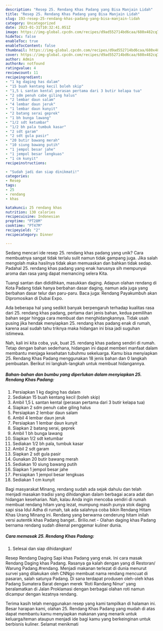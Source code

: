 ```yaml
---
description: "Resep 25. Rendang Khas Padang yang Bisa Manjain Lidah"
title: "Resep 25. Rendang Khas Padang yang Bisa Manjain Lidah"
slug: 193-resep-25-rendang-khas-padang-yang-bisa-manjain-lidah
category: Uncategorized
date: 2023-01-31T10:32:41.051Z
image: https://img-global.cpcdn.com/recipes/d9ad552714bd6caa/680x482cq70/25-rendang-khas-padang-foto-resep-utama.jpg
hideToc: false
enableToc: true
enableTocContent: false
thumbnail: https://img-global.cpcdn.com/recipes/d9ad552714bd6caa/680x482cq70/25-rendang-khas-padang-foto-resep-utama.jpg
cover: https://img-global.cpcdn.com/recipes/d9ad552714bd6caa/680x482cq70/25-rendang-khas-padang-foto-resep-utama.jpg
author: Admin
authorAv: notfound
ratingvalue: 4
reviewcount: 11
recipeingredient:
- "1 kg daging has dalam"
- "15 buah kentang kecil boleh skip"
- "1,5 L santan kental perasan pertama dari 3 butir kelapa tua"
- "2 sdm penuh cabe giling halus"
- "2 lembar daun salam"
- "4 lembar daun jeruk"
- "1 lembar daun kunyit"
- "2 batang serai geprek"
- "1 bh bunga lawang"
- "1/2 sdt ketumbar"
- "1/2 bh pala tumbuk kasar"
- "2 sdt garam"
- "2 sdt gula pasir"
- "20 butir bawang merah"
- "10 siung bawang putih"
- "1 jempol besar jahe"
- "1 jempol besar lengkuas"
- "1 cm kunyit"
recipeinstructions:

- "Sudah jadi dan siap dinikmati!"
categories:
- Resep
tags:
- 25
- rendang
- khas

katakunci: 25 rendang khas 
nutrition: 130 calories
recipecuisine: Indonesian
preptime: "PT28M"
cooktime: "PT47M"
recipeyield: "2"
recipecategory: Dinner

---
```





Sedang mencari ide resep 25. rendang khas padang yang unik? Cara membuatnya sangat tidak terlalu sulit namun tidak gampang juga. Jika salah mengolah maka hasilnya tidak akan memuaskan dan bahkan tidak sedap. Padahal 25. rendang khas padang yang enak harusnya sih mempunyai aroma dan rasa yang dapat memancing selera Kita.





Tuangi santan dan dididihkan, masukkan daging. Adapun olahan rendang di Kota Padang tidak hanya berbahan dasar daging, namun ada juga yang berbahan dasar telur dan paru-paru. Baca juga: Rendang Payakumbuh akan Dipromosikan di Dubai Expo.

Ada beberapa hal yang sedikit banyak berpengaruh terhadap kualitas rasa dari 25. rendang khas padang, pertama dari jenis bahan, kedua pemilihan bahan segar hingga cara membuat dan menghidangkannya. Tidak usah pusing jika hendak menyiapkan 25. rendang khas padang enak di rumah, karena asal sudah tahu triknya maka hidangan ini bisa jadi suguhan istimewa.






Nah, kali ini kita coba, yuk, buat 25. rendang khas padang sendiri di rumah. Tetap dengan bahan sederhana, hidangan ini dapat memberi manfaat dalam membantu menjaga kesehatan tubuhmu sekeluarga. Kamu bisa menyiapkan 25. Rendang Khas Padang menggunakan 18 jenis bahan dan 0 langkah pembuatan. Berikut ini langkah-langkah untuk membuat hidangannya.

<!--inarticleads1-->

##### Bahan-bahan dan bumbu yang diperlukan dalam menyiapkan 25. Rendang Khas Padang:

1. Persiapkan 1 kg daging has dalam
1. Sediakan 15 buah kentang kecil (boleh skip)
1. Ambil 1,5 L santan kental (perasan pertama dari 3 butir kelapa tua)
1. Siapkan 2 sdm penuh cabe giling halus
1. Persiapkan 2 lembar daun salam
1. Ambil 4 lembar daun jeruk
1. Persiapkan 1 lembar daun kunyit
1. Siapkan 2 batang serai, geprek
1. Ambil 1 bh bunga lawang
1. Siapkan 1/2 sdt ketumbar
1. Sediakan 1/2 bh pala, tumbuk kasar
1. Ambil 2 sdt garam
1. Siapkan 2 sdt gula pasir
1. Gunakan 20 butir bawang merah
1. Sediakan 10 siung bawang putih
1. Siapkan 1 jempol besar jahe
1. Persiapkan 1 jempol besar lengkuas
1. Sediakan 1 cm kunyit


Bagi masyarakat Minang, rendang sudah ada sejak dahulu dan telah menjadi masakan tradisi yang dihidangkan dalam berbagai acara adat dan hidangan keseharian. Nah, kalau Anda ingin mencoba sendiri di rumah membuat rendang hitam yang lezat, mumpung masih punya stok daging sapi sisa Idul Adha di rumah, tak ada salahnya coba bikin Rendang Hitam Khas Urang Minang ini. Rendang yang berwarna cenderung hitam inilah versi autentik khas Padang banget.. Brilio.net - Olahan daging khas Padang bernama rendang sudah dikenal penggemar kuliner dunia. 

<!--inarticleads2-->

##### Cara memasak 25. Rendang Khas Padang:


1. Selesai dan siap dihidangkan!

Resep Rendang Daging Sapi khas Padang yang enak. Ini cara masak Rendang Daging khas Padang. Rasanya ga kalah dengan yang di Restoran/ Warung Padang.#rendang. Menjadi makanan terlezat di dunia menurut survei yang dilakukan oleh CNNgo membuat nama rendang mencuat di pasaran, salah satunya Padang. Di sana terdapat produsen oleh-oleh khas Padang Sumatera Barat dengan merek &#39;Roti Randang Ninur&#39; yang beralamatkan di Jalan Proklamasi dengan berbagai olahan roti namun dicampur dengan lezatnya rendang. 

Terima kasih telah menggunakan resep yang kami tampilkan di halaman ini. Besar harapan kami, olahan 25. Rendang Khas Padang yang mudah di atas dapat membantu kamu menyiapkan makanan yang menarik untuk keluarga/teman ataupun menjadi ide bagi kamu yang berkeinginan untuk berbisnis kuliner. Selamat menikmati
